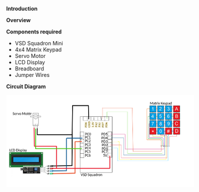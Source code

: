 **Introduction**

**Overview**

**Components required**
- VSD Squadron Mini
- 4x4 Matrix Keypad
- Servo Motor
- LCD Display
- Breadboard
- Jumper Wires

**Circuit Diagram**

![Circuit Diagram](images/Circuit.png)
